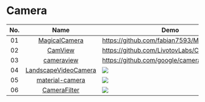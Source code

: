 Camera
======================
No. | Name | Demo
:---: | :---: | ---
01| [MagicalCamera](https://github.com/fabian7593/MagicalCamera) | https://github.com/fabian7593/MagicalCamera
02| [CamView](https://github.com/LivotovLabs/CamView) | https://github.com/LivotovLabs/CamView
03| [cameraview](https://github.com/google/cameraview) | https://github.com/google/cameraview
04| [LandscapeVideoCamera](https://github.com/JeroenMols/LandscapeVideoCamera) | ![](https://raw.githubusercontent.com/JeroenMols/LandscapeVideoCamera/master/screenshots/preview.gif)
05| [material-camera](https://github.com/afollestad/material-camera) | ![](https://raw.githubusercontent.com/afollestad/material-camera/master/art/showcase1.png)
06| [CameraFilter](https://github.com/nekocode/CameraFilter) | ![](https://github.com/nekocode/CameraFilter/raw/master/art/2.png)